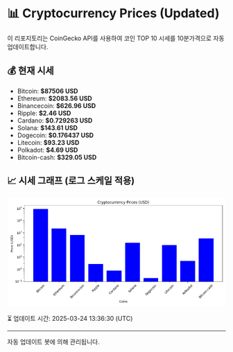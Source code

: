 
# 📊 Cryptocurrency Prices (Updated)

이 리포지토리는 CoinGecko API를 사용하여 코인 TOP 10 시세를 10분가격으로 자동 업데이트합니다.

## 💰 현재 시세
- Bitcoin: **$87506 USD**
- Ethereum: **$2083.56 USD**
- Binancecoin: **$626.96 USD**
- Ripple: **$2.46 USD**
- Cardano: **$0.729263 USD**
- Solana: **$143.61 USD**
- Dogecoin: **$0.176437 USD**
- Litecoin: **$93.23 USD**
- Polkadot: **$4.69 USD**
- Bitcoin-cash: **$329.05 USD**

## 📈 시세 그래프 (로그 스케일 적용)
![Crypto Prices](crypto_prices.png)

⏳ 업데이트 시간: 2025-03-24 13:36:30 (UTC)

---
자동 업데이트 봇에 의해 관리됩니다.
